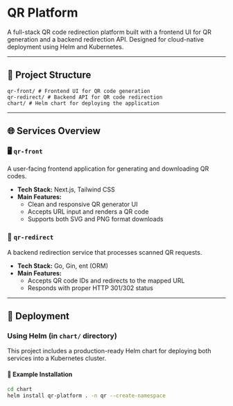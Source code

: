 # QR Platform

A full-stack QR code redirection platform built with a frontend UI for QR generation and a backend redirection API. Designed for cloud-native deployment using Helm and Kubernetes.

---

## 📁 Project Structure

```
qr-front/ # Frontend UI for QR code generation
qr-redirect/ # Backend API for QR code redirection
chart/ # Helm chart for deploying the application
```

---

## 🌐 Services Overview

### 🖥️ `qr-front`

A user-facing frontend application for generating and downloading QR codes.

- **Tech Stack:** Next.js, Tailwind CSS
- **Main Features:**
  - Clean and responsive QR generator UI
  - Accepts URL input and renders a QR code
  - Supports both SVG and PNG format downloads

### 🔁 `qr-redirect`

A backend redirection service that processes scanned QR requests.

- **Tech Stack:** Go, Gin, ent (ORM)
- **Main Features:**
  - Accepts QR code IDs and redirects to the mapped URL
  - Responds with proper HTTP 301/302 status

---

## 🚀 Deployment

### Using Helm (in `chart/` directory)

This project includes a production-ready Helm chart for deploying both services into a Kubernetes cluster.

#### 🧪 Example Installation

```bash
cd chart
helm install qr-platform . -n qr --create-namespace

